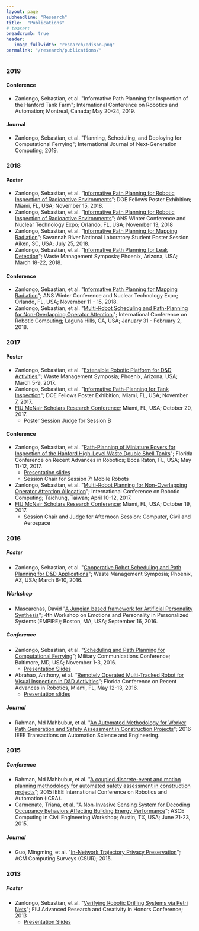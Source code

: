 ```yaml
---
layout: page
subheadline: "Research"
title:  "Publications"
# teaser:
breadcrumb: true
header:
   image_fullwidth: "research/edison.png"
permalink: "/research/publications/"
---
```


### 2019

#### Conference

- Zanlongo, Sebastian, et al. "Informative Path Planning for Inspection of the Hanford Tank Farm"; International Conference on Robotics and Automation; Montreal, Canada; May 20-24, 2019.

#### Journal

- Zanlongo, Sebastian, et al. "Planning, Scheduling, and Deploying for Computational Ferrying"; International Journal of Next-Generation Computing; 2019.

### 2018

#### Poster

- Zanlongo, Sebastian, et al. “[Informative Path Planning for Robotic Inspection of Radioactive Environments](https://drive.google.com/file/d/1NrLtOd91y3xABB4LiT5I1Begm7tZnDfK/view?usp=sharing)”; DOE Fellows Poster Exhibition; Miami, FL, USA; November 15, 2018.
- Zanlongo, Sebastian, et al. “[Informative Path Planning for Robotic Inspection of Radioactive Environments](https://drive.google.com/file/d/1NrLtOd91y3xABB4LiT5I1Begm7tZnDfK/view?usp=sharing)”; ANS Winter Conference and Nuclear Technology Expo; Orlando, FL, USA; November 13, 2018
- Zanlongo, Sebastian, et al. “[Informative Path Planning for Mapping Radiation](https://drive.google.com/file/d/1xH-Rgf-HKyjL4N_FmT-kdNc89JAj0QZC/view?usp=sharing)”; Savannah River National Laboratory Student Poster Session Aiken, SC, USA; July 25, 2018.
- Zanlongo, Sebastian, et al. "[Informative Path Planning for Leak Detection](https://drive.google.com/file/d/1Kzf6BTqk2qLigKel5kbYE2Q1B6Yjbulm/view?usp=sharing)"; Waste Management Symposia; Phoenix, Arizona, USA; March 18-22, 2018.

#### Conference

- Zanlongo, Sebastian, et al. "[Informative Path Planning for Mapping Radiation](http://answinter.org/wp-content/2018/data/pdfs/529-26860.pdf)"; ANS Winter Conference and Nuclear Technology Expo; Orlando, FL, USA; November 11 - 15, 2018.
- Zanlongo, Sebastian, et al. "[Multi-Robot Scheduling and Path-Planning for Non-Overlapping Operator Attention.](/research/projects/operator-scheduling/)"; International Conference on Robotic Computing; Laguna Hills, CA, USA; January 31 - February 2, 2018.

### 2017

#### Poster

- Zanlongo, Sebastian, et al. "[Extensible Robotic Platform for D&D Activities.](https://drive.google.com/file/d/0B7LrHOVVu2-DQ3FmRkhvYzN0VlE/view?usp=sharing)"; Waste Management Symposia; Phoenix, Arizona, USA; March 5-9, 2017.
- Zanlongo, Sebastian, et al. "[Informative Path-Planning for Tank Inspection](https://drive.google.com/file/d/1EFnjTZbVlwgL8ZDl5glNSGN-kQkveliV/view?usp=sharing)"; DOE Fellows Poster Exhibition; Miami, FL, USA; November 7, 2017.
- [FIU McNair Scholars Research Conference](http://mcnairconference.fiu.edu/); Miami, FL, USA; October 20, 2017.
  - Poster Session Judge for Session B

#### Conference

- Zanlongo, Sebastian, et al. "[Path-Planning of Miniature Rovers for Inspection of the Hanford High-Level Waste Double Shell Tanks](http://public.eng.fau.edu/design/fcrar2017/papers/Path-PlanningMiniatureRovers.pdf)"; Florida Conference on Recent Advances in Robotics; Boca Raton, FL, USA; May 11-12, 2017.
  - [Presentation slides](https://drive.google.com/file/d/0B7LrHOVVu2-DRlR6clZwb3RnM2M/view?usp=sharing)
  - Session Chair for Session 7: Mobile Robots
- Zanlongo, Sebastian, et al. "[Multi-Robot Planning for Non-Overlapping Operator Attention Allocation](/research/projects/operator-scheduling/)"; International Conference on Robotic Computing; Taichung, Taiwan; April 10-12, 2017.
- [FIU McNair Scholars Research Conference](http://mcnairconference.fiu.edu/); Miami, FL, USA; October 19, 2017.
  - Session Chair and Judge for Afternoon Session: Computer, Civil and Aerospace

### 2016

##### Poster

- Zanlongo, Sebastian, et al. "[Cooperative Robot Scheduling and Path Planning for D&D Applications](https://drive.google.com/file/d/0B7LrHOVVu2-Dd3hkUXNHc2xJV1k/view?usp=sharing)"; Waste Management Symposia; Phoenix, AZ, USA; March 6-10, 2016.

##### Workshop

- Mascarenas, David "[A Jungian based framework for Artificial Personality Synthesis](https://empire2016recsys.files.wordpress.com/2016/03/mascarenas_empire2016_slides.pdf)"; 4th Workshop on Emotions and Personality in Personalized Systems (EMPIRE); Boston, MA, USA; September 16, 2016.

##### Conference

- Zanlongo, Sebastian, et al. "[Scheduling and Path Planning for Computational Ferrying](http://ieeexplore.ieee.org/abstract/document/7795399/)"; Military Communications Conference; Baltimore, MD, USA; November 1-3, 2016.
  - [Presentation Slides](https://drive.google.com/file/d/0B7LrHOVVu2-DbHNRamJsVENmSTA/view?usp=sharing)
- Abrahao, Anthony, et al. “[Remotely Operated Multi-Tracked Robot for Visual Inspection in D&D Activities](http://www.eng.fiu.edu/mme/robotics/fcrar2016/FCRAR2016PROCEEDINGS.pdf#page=189)”; Florida Conference on Recent Advances in Robotics, Miami, FL, May 12-13, 2016.
  - [Presentation slides](https://drive.google.com/file/d/0B7LrHOVVu2-DV2tWQlhDY0lsY0E/view?usp=sharing)

##### Journal

- Rahman, Md Mahbubur, et al. "[An Automated Methodology for Worker Path Generation and Safety Assessment in Construction Projects](http://ieeexplore.ieee.org/abstract/document/7790844/)"; 2016 IEEE Transactions on Automation Science and Engineering.

### 2015

##### Conference

- Rahman, Md Mahbubur, et al. "[A coupled discrete-event and motion planning methodology for automated safety assessment in construction projects](http://ieeexplore.ieee.org/document/7139735/?arnumber=7139735)"; 2015 IEEE International Conference on Robotics and Automation (ICRA).
- Carmenate, Triana, et al. "[A Non-Invasive Sensing System for Decoding Occupancy Behaviors Affecting Building Energy Performance](http://ascelibrary.org/doi/pdf/10.1061/9780784479247.fm#page=8)"; ASCE Computing in Civil Engineering Workshop; Austin, TX, USA; June 21-23, 2015.

##### Journal

- Guo, Mingming, et al. "[In-Network Trajectory Privacy Preservation](https://dl.acm.org/citation.cfm?id=2818183)"; ACM Computing Surveys (CSUR); 2015.

### 2013

##### Poster

- Zanlongo, Sebastian, et al. "[Verifying Robotic Drilling Systems via Petri Nets](https://drive.google.com/file/d/0B7LrHOVVu2-Dbk16VkJqSXl2V28/view?usp=sharing)"; FIU Advanced Research and Creativity in Honors Conference; 2013
  - [Presentation Slides](https://drive.google.com/file/d/0B7LrHOVVu2-DeGRFdlR5SDVJZjA/view?usp=sharing)
